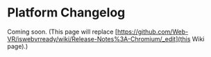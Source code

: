 # Platform Changelog

Coming soon. (This page will replace [https://github.com/Web-VR/iswebvrready/wiki/Release-Notes%3A-Chromium/_edit](this Wiki page).)
